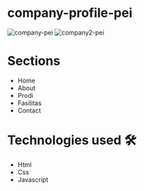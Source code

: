 # company-profile-pei
![company-pei](https://user-images.githubusercontent.com/88225954/176654477-a55eecb2-e4f2-4634-98e5-239dfbd88fa5.png)
![company2-pei](https://user-images.githubusercontent.com/88225954/176654507-445190a2-eaca-4013-9a5f-53d5b56d314a.png)

# Sections
- Home
- About
- Prodi
- Fasilitas
- Contact

# Technologies used 🛠️
- Html
- Css
- Javascript
